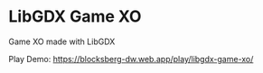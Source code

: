 # LibGDX Game XO
Game XO made with LibGDX

Play Demo: https://blocksberg-dw.web.app/play/libgdx-game-xo/


